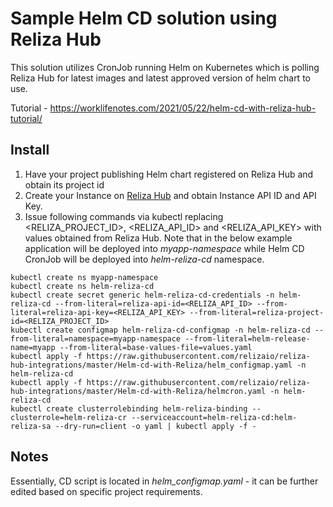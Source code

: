 # Sample Helm CD solution using Reliza Hub

This solution utilizes CronJob running Helm on Kubernetes which is polling Reliza Hub for latest images and latest approved version of helm chart to use.

Tutorial - https://worklifenotes.com/2021/05/22/helm-cd-with-reliza-hub-tutorial/

## Install

1. Have your project publishing Helm chart registered on Reliza Hub and obtain its project id
2. Create your Instance on [Reliza Hub](https://relizahub.com) and obtain Instance API ID and API Key.
3. Issue following commands via kubectl replacing <RELIZA_PROJECT_ID>, <RELIZA_API_ID> and <RELIZA_API_KEY> with values obtained from Reliza Hub. Note that in the below example application will be deployed into *myapp-namespace* while Helm CD CronJob will be deployed into *helm-reliza-cd* namespace.

```
kubectl create ns myapp-namespace
kubectl create ns helm-reliza-cd
kubectl create secret generic helm-reliza-cd-credentials -n helm-reliza-cd --from-literal=reliza-api-id=<RELIZA_API_ID> --from-literal=reliza-api-key=<RELIZA_API_KEY> --from-literal=reliza-project-id=<RELIZA_PROJECT_ID>
kubectl create configmap helm-reliza-cd-configmap -n helm-reliza-cd --from-literal=namespace=myapp-namespace --from-literal=helm-release-name=myapp --from-literal=base-values-file=values.yaml
kubectl apply -f https://raw.githubusercontent.com/relizaio/reliza-hub-integrations/master/Helm-cd-with-Reliza/helm_configmap.yaml -n helm-reliza-cd
kubectl apply -f https://raw.githubusercontent.com/relizaio/reliza-hub-integrations/master/Helm-cd-with-Reliza/helmcron.yaml -n helm-reliza-cd
kubectl create clusterrolebinding helm-reliza-binding --clusterrole=helm-reliza-cr --serviceaccount=helm-reliza-cd:helm-reliza-sa --dry-run=client -o yaml | kubectl apply -f -
```

## Notes

Essentially, CD script is located in *helm_configmap.yaml* - it can be further edited based on specific project requirements.
